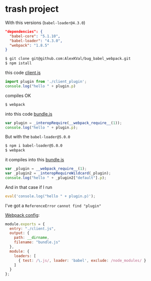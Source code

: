 # trash project

With this versions (`babel-loader@4.3.0`)
```json
"dependencies": {
  "babel-core": "5.1.10",
  "babel-loader": "4.3.0",
  "webpack": "1.8.5"
}
```
```sh
$ git clone git@github.com:AlexKVal/bug_babel_webpack.git
$ npm istall
```

this code [client.js](https://github.com/AlexKVal/bug_babel_webpack/blob/master/client.js)
```js
import plugin from './client_plugin';
console.log("hello " + plugin.p)
```
compiles OK
```sh
$ webpack
```
into this code [bundle.js](https://github.com/AlexKVal/bug_babel_webpack/blob/master/bundle.js)
```js
var plugin = _interopRequire(__webpack_require__(1));
console.log("hello " + plugin.p);
```

But with the `babel-loader@5.0.0`
```sh
$ npm i babel-loader@5.0.0
$ webpack
```
it compiles into this [bundle.js](https://github.com/AlexKVal/bug_babel_webpack/blob/wrong/bundle.js)
```js
var _plugin = __webpack_require__(1);
var _plugin2 = _interopRequireWildcard(_plugin);
console.log("hello " + _plugin2["default"].p);
```

And in that case if I run
```js
eval('console.log("hello " + plugin.p)');
```
I've got a `ReferenceError` `cannot find "plugin"`

[Webpack config](https://github.com/AlexKVal/bug_babel_webpack/blob/master/webpack.config.js):
```js
module.exports = {
  entry: "./client.js",
  output: {
    path: __dirname,
    filename: "bundle.js"
  },
  module: {
    loaders: [
      { test: /\.js/, loader: 'babel', exclude: /node_modules/ }
    ]
  }
};
```
